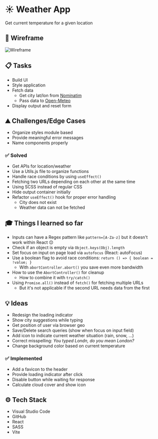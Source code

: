 # ☀️ Weather App

Get current temperature for a given location

## 👀 Wireframe

![Wireframe](https://github.com/user-attachments/assets/f4dfa280-edff-4ac0-b60c-263e3a4c6b3d)

## 📋 Tasks

-   Build UI
-   Style application
-   Fetch data
    -   Get city lat/lon from [Nominatim](https://nominatim.org/release-docs/develop/)
    -   Pass data to [Open-Meteo](https://open-meteo.com/)
-   Display output and reset form

## ⛰️ Challenges/Edge Cases

-   Organize styles module based
-   Provide meaningful error messages
-   Name components properly

### ✅ Solved

-   Get APIs for location/weather
-   Use a Utils.js file to organize functions
-   Handle race conditions by using `useEffect()`
-   Fetching two URLs depending on each other at the same time
-   Using SCSS instead of regular CSS
-   Hide output container initially
-   Refactor `useEffect()` hook for proper error handling
    -   City does not exist
    -   Weather data can not be fetched

## 🎓 Things I learned so far

-   Inputs can have a Regex pattern like `pattern=[A-Za-z]` but it doesn't work within React 😔
-   Check if an object is empty via `Object.keys(Obj).length`
-   Set focus on input on page load via `autofocus` (React: autoFocus)
-   Use a boolean flag to avoid race conditions: `return () => { boolean = !value; }`
    -   With `abortController.abort()` you save even more bandwidth
-   How to use the `AbortController()` for cleanup
    -   How to combine it with `try/catch()`
-   Using `Promise.all()` instead of `fetch()` for fetching multiple URLs
    -   But it's not applicable if the second URL needs data from the first

## 💡 Ideas

-   Redesign the loading indicator
-   Show city suggestions while typing
-   Get position of user via browser geo
-   Save/Delete search queries (show when focus on input field)
-   Add icon to indicate current weather situation (rain, snow, ...)
-   Correct misspelling: _You typed Londn, do you mean London?_
-   Change background color based on current temperature

### ✅ Implemented

-   Add a favicon to the header
-   Provide loading indicator after click
-   Disable button while waiting for response
-   Calculate cloud cover and show icon

## ⚙️ Tech Stack

-   Visual Studio Code
-   GitHub
-   React
-   SASS
-   Vite
